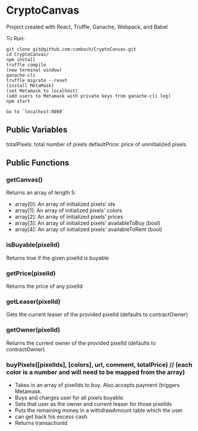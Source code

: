 # CryptoCanvas
Project created with React, Truffle, Ganache, Webpack, and Babel

To Run:

```
git clone git@github.com:cumbach/CryptoCanvas.git
cd CryptoCanvas/
npm install
truffle compile
(new terminal window)
ganache-cli
truffle migrate --reset
(install MetaMask)
(set Metamask to localhost)
(add users to Metamask with private keys from ganache-cli log)
npm start

Go to `localhost:8080`
```

## Public Variables
totalPixels: total number of pixels
defaultPrice: price of uninitialized pixels

## Public Functions

### getCanvas()
Returns an array of length 5:
- array[0]: An array of initialized pixels' ids
- array[1]: An array of initialized pixels' colors
- array[2]: An array of initialized pixels' prices
- array[3]: An array of initialized pixels' availableToBuy (bool)
- array[4]: An array of initialized pixels' availableToRent (bool)

### isBuyable(pixelId)
Returns true if the given pixelId is buyable

### getPrice(pixelId)
Returns the price of any pixelId

### getLeaser(pixelId)
Gets the current leaser of the provided pixelId (defaults to contractOwner)

### getOwner(pixelId)
Returns the current owner of the provided pixelId (defaults to contractOwner)

### buyPixels([pixelIds], [colors], url, comment, totalPrice) // (each color is a number and will need to be mapped from the array)
- Takes in an array of pixelIds to buy. Also accepts payment (triggers Metamask.
- Buys and charges user for all pixels buyable.
- Sets that user as the owner and current leaser for those pixelIds
- Puts the remaining money in a withdrawAmount table which the user
- can get back his excess cash.
- Returns transactionId
